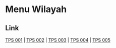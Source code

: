 # Menu Wilayah

## Link

[TPS 001](https://github.com/gigit-pemilu/pemilu-2024-81-maluku/tree/main/pilpres/hitung-suara/sub/81-maluku/sub/06-seram-bagian-barat/sub/03-taniwel/sub/2030-buria/sub/001-tps)
 | 
[TPS 002](https://github.com/gigit-pemilu/pemilu-2024-81-maluku/tree/main/pilpres/hitung-suara/sub/81-maluku/sub/06-seram-bagian-barat/sub/03-taniwel/sub/2030-buria/sub/002-tps)
 | 
[TPS 003](https://github.com/gigit-pemilu/pemilu-2024-81-maluku/tree/main/pilpres/hitung-suara/sub/81-maluku/sub/06-seram-bagian-barat/sub/03-taniwel/sub/2030-buria/sub/003-tps)
 | 
[TPS 004](https://github.com/gigit-pemilu/pemilu-2024-81-maluku/tree/main/pilpres/hitung-suara/sub/81-maluku/sub/06-seram-bagian-barat/sub/03-taniwel/sub/2030-buria/sub/004-tps)
 | 
[TPS 005](https://github.com/gigit-pemilu/pemilu-2024-81-maluku/tree/main/pilpres/hitung-suara/sub/81-maluku/sub/06-seram-bagian-barat/sub/03-taniwel/sub/2030-buria/sub/005-tps)

